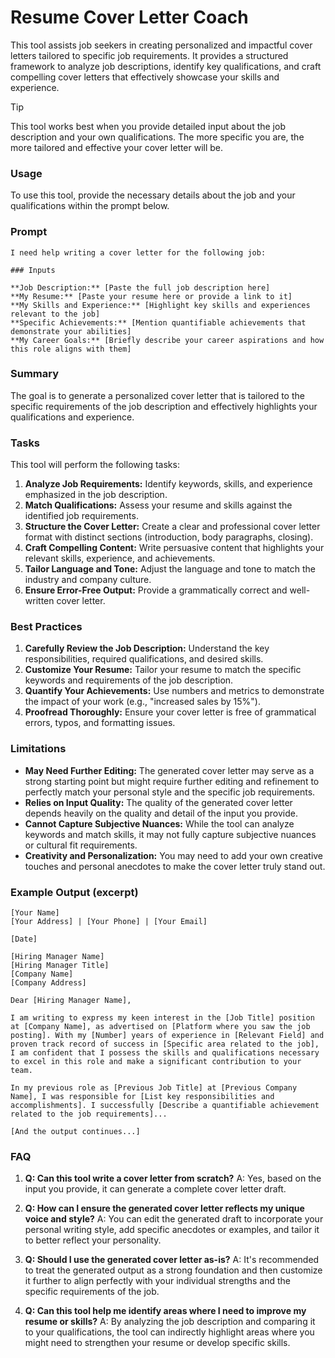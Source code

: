 # Resume Cover Letter Coach

This tool assists job seekers in creating personalized and impactful cover letters tailored to specific job requirements. It provides a structured framework to analyze job descriptions, identify key qualifications, and craft compelling cover letters that effectively showcase your skills and experience.

> [!TIP]  
> This tool works best when you provide detailed input about the job description and your own qualifications. The more specific you are, the more tailored and effective your cover letter will be.

### Usage

To use this tool, provide the necessary details about the job and your qualifications within the prompt below.

### Prompt

```
I need help writing a cover letter for the following job:

### Inputs

**Job Description:** [Paste the full job description here]
**My Resume:** [Paste your resume here or provide a link to it]
**My Skills and Experience:** [Highlight key skills and experiences relevant to the job] 
**Specific Achievements:** [Mention quantifiable achievements that demonstrate your abilities]
**My Career Goals:** [Briefly describe your career aspirations and how this role aligns with them]
```

### Summary

The goal is to generate a personalized cover letter that is tailored to the specific requirements of the job description and effectively highlights your qualifications and experience.

### Tasks

This tool will perform the following tasks:

1. **Analyze Job Requirements:** Identify keywords, skills, and experience emphasized in the job description.
2. **Match Qualifications:**  Assess your resume and skills against the identified job requirements.
3. **Structure the Cover Letter:** Create a clear and professional cover letter format with distinct sections (introduction, body paragraphs, closing).
4. **Craft Compelling Content:**  Write persuasive content that highlights your relevant skills, experience, and achievements. 
5. **Tailor Language and Tone:** Adjust the language and tone to match the industry and company culture.
6. **Ensure Error-Free Output:** Provide a grammatically correct and well-written cover letter.

### Best Practices

1. **Carefully Review the Job Description:** Understand the key responsibilities, required qualifications, and desired skills. 
2. **Customize Your Resume:**  Tailor your resume to match the specific keywords and requirements of the job description.
3. **Quantify Your Achievements:**  Use numbers and metrics to demonstrate the impact of your work (e.g., "increased sales by 15%").
4. **Proofread Thoroughly:** Ensure your cover letter is free of grammatical errors, typos, and formatting issues.

### Limitations

-  **May Need Further Editing:** The generated cover letter may serve as a strong starting point but might require further editing and refinement to perfectly match your personal style and the specific job requirements.
- **Relies on Input Quality:** The quality of the generated cover letter depends heavily on the quality and detail of the input you provide.
- **Cannot Capture Subjective Nuances:**  While the tool can analyze keywords and match skills, it may not fully capture subjective nuances or cultural fit requirements.
- **Creativity and Personalization:** You may need to add your own creative touches and personal anecdotes to make the cover letter truly stand out.


### Example Output (excerpt)

```
[Your Name]
[Your Address] | [Your Phone] | [Your Email]

[Date]

[Hiring Manager Name]
[Hiring Manager Title]
[Company Name]
[Company Address]

Dear [Hiring Manager Name],

I am writing to express my keen interest in the [Job Title] position at [Company Name], as advertised on [Platform where you saw the job posting]. With my [Number] years of experience in [Relevant Field] and proven track record of success in [Specific area related to the job], I am confident that I possess the skills and qualifications necessary to excel in this role and make a significant contribution to your team.

In my previous role as [Previous Job Title] at [Previous Company Name], I was responsible for [List key responsibilities and accomplishments]. I successfully [Describe a quantifiable achievement related to the job requirements]...

[And the output continues...] 
```

### FAQ

1. **Q: Can this tool write a cover letter from scratch?**
   A: Yes, based on the input you provide, it can generate a complete cover letter draft. 

2. **Q: How can I ensure the generated cover letter reflects my unique voice and style?**
   A:  You can edit the generated draft to incorporate your personal writing style, add specific anecdotes or examples, and tailor it to better reflect your personality.

3. **Q: Should I use the generated cover letter as-is?**
   A:  It's recommended to treat the generated output as a strong foundation and then customize it further to align perfectly with your individual strengths and the specific requirements of the job.

4. **Q: Can this tool help me identify areas where I need to improve my resume or skills?**
   A: By analyzing the job description and comparing it to your qualifications, the tool can indirectly highlight areas where you might need to strengthen your resume or develop specific skills.
